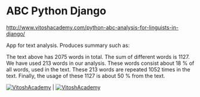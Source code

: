 # ABC Python Django
http://www.vitoshacademy.com/python-abc-analysis-for-linguists-in-django/

App for text analysis. Produces summary such as:

The text above has 2075 words in total. The sum of different words is 1127. We have used 213 words in our analysis. These words consist about 18 % of all words, used in the text. These 213 words are repeated 1052 times in the text. Finally, the usage of these 1127 is about 50 % from the text.

[![VitoshAcademy](http://www.vitoshacademy.com/wp-content/uploads/2015/06/AbcAnalysis.png)](https://youtu.be/Mkslqj8ix44) | [![VitoshAcademy](http://www.vitoshacademy.com/wp-content/uploads/2015/06/AbcAnalysis2.png)](https://youtu.be/JXsM1oFkAmg)
